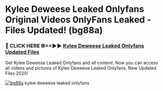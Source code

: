 # Kylee Deweese Leaked Onlyfans Original Videos 0nlyFans Leaked - Files Updated! (bg88a)

<h3>🔴 CLICK HERE 🌐==►► <a href="https://tinyurl.com/ms9xzufz" rel="nofollow">Kylee Deweese Leaked Onlyfans Updated Files</a></h3>

Get Kylee Deweese Leaked Onlyfans and all content. Now you can access all videos and pictures of Kylee Deweese Leaked Onlyfans. New Updated Files 2025!

[![bg88a](https://i.imgur.com/ppqm5kG.gif)](https://tinyurl.com/ms9xzufz)
kylee deweese leaked onlyfans